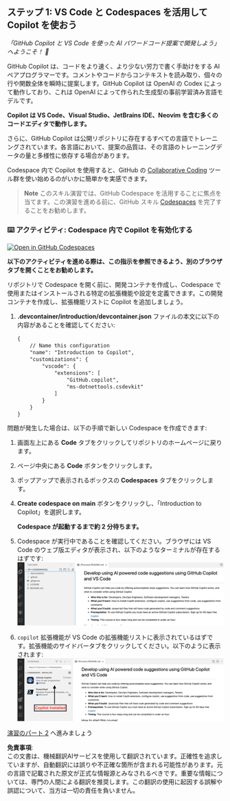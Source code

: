 ## ステップ 1: VS Code と Codespaces を活用して Copilot を使おう

_「GitHub Copilot と VS Code を使った AI パワードコード提案で開発しよう」へようこそ！ :wave:_

GitHub Copilot は、コードをより速く、より少ない労力で書く手助けをする AI ペアプログラマーです。コメントやコードからコンテキストを読み取り、個々の行や関数全体を瞬時に提案します。GitHub Copilot は OpenAI の Codex によって動作しており、これは OpenAI によって作られた生成型の事前学習済み言語モデルです。

**Copilot は VS Code、Visual Studio、JetBrains IDE、Neovim を含む多くのコードエディタで動作します。**

さらに、GitHub Copilot は公開リポジトリに存在するすべての言語でトレーニングされています。各言語において、提案の品質は、その言語のトレーニングデータの量と多様性に依存する場合があります。

Codespace 内で Copilot を使用すると、GitHub の [Collaborative Coding](https://github.com/features#features-collaboration) ツール群を使い始めるのがいかに簡単かを実感できます。

> **Note**
> このスキル演習では、GitHub Codespace を活用することに焦点を当てます。この演習を進める前に、GitHub スキル [Codespaces](https://github.com/skills/code-with-codespaces) を完了することをお勧めします。

### ⌨️ アクティビティ: Codespace 内で Copilot を有効化する

[![Open in GitHub Codespaces](https://github.com/codespaces/badge.svg)](https://codespaces.new/microsoft/mastering-github-copilot-for-dotnet-csharp-developers?devcontainer_path=.devcontainer%2Fintroduction%2Fdevcontainer.json)

**以下のアクティビティを進める際は、この指示を参照できるよう、別のブラウザタブを開くことをお勧めします。**

リポジトリで Codespace を開く前に、開発コンテナを作成し、Codespace で使用またはインストールされる特定の拡張機能や設定を定義できます。この開発コンテナを作成し、拡張機能リストに Copilot を追加しましょう。

1. **.devcontainer/introduction/devcontainer.json** ファイルの本文に以下の内容があることを確認してください:
   ```
   {
       // Name this configuration
       "name": "Introduction to Copilot",
       "customizations": {
           "vscode": {
               "extensions": [
                   "GitHub.copilot",
                   "ms-dotnettools.csdevkit"
               ]
           }
       }
   }
   ```

問題が発生した場合は、以下の手順で新しい Codespace を作成できます:

1. 画面左上にある **Code** タブをクリックしてリポジトリのホームページに戻ります。
1. ページ中央にある **Code** ボタンをクリックします。
1. ポップアップで表示されるボックスの **Codespaces** タブをクリックします。
1. **Create codespace on main** ボタンをクリックし、「Introduction to Copilot」を選択します。

   **Codespace が起動するまで約 2 分待ちます。**

1. Codespace が実行中であることを確認してください。ブラウザには VS Code のウェブ版エディタが表示され、以下のようなターミナルが存在するはずです:
   ![Screen Shot 2023-03-09 at 9 09 07 AM](../../../../03-Introduction-to-GitHub-Copilot/steps/img/1-skills-0.png)
1. `copilot` 拡張機能が VS Code の拡張機能リストに表示されているはずです。拡張機能のサイドバータブをクリックしてください。以下のように表示されます:
   ![Screen Shot 2023-03-09 at 9 04 13 AM](../../../../03-Introduction-to-GitHub-Copilot/steps/img/1-skills-1.png)

[演習のパート 2](./2-skills-dotnet.md) へ進みましょう

**免責事項**:  
この文書は、機械翻訳AIサービスを使用して翻訳されています。正確性を追求していますが、自動翻訳には誤りや不正確な箇所が含まれる可能性があります。元の言語で記載された原文が正式な情報源とみなされるべきです。重要な情報については、専門の人間による翻訳を推奨します。この翻訳の使用に起因する誤解や誤認について、当方は一切の責任を負いません。